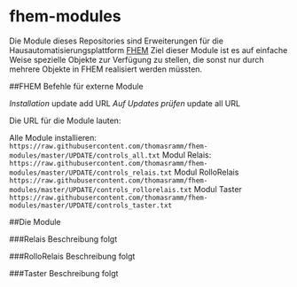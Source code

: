 # fhem-modules

Die Module dieses Repositories sind Erweiterungen für die Hausautomatisierungsplattform [FHEM](http://fhem.de])
Ziel dieser Module ist es auf einfache Weise spezielle Objekte zur Verfügung zu stellen, die sonst nur durch mehrere Objekte in FHEM realisiert werden müssten.

##FHEM Befehle für externe Module

*Installation* update add URL
*Auf Updates prüfen* update all URL

Die URL für die Module lauten:

Alle Module installieren: `https://raw.githubusercontent.com/thomasramm/fhem-modules/master/UPDATE/controls_all.txt`
Modul Relais: `https://raw.githubusercontent.com/thomasramm/fhem-modules/master/UPDATE/controls_relais.txt`
Modul RolloRelais `https://raw.githubusercontent.com/thomasramm/fhem-modules/master/UPDATE/controls_rollorelais.txt`
Modul Taster `https://raw.githubusercontent.com/thomasramm/fhem-modules/master/UPDATE/controls_taster.txt`

##Die Module

###Relais
Beschreibung folgt

###RolloRelais
Beschreibung folgt

###Taster
Beschreibung folgt

